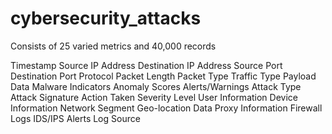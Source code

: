 # cybersecurity_attacks
Consists of 25 varied metrics and 40,000 records

Timestamp
Source IP Address
Destination IP Address
Source Port
Destination Port
Protocol
Packet Length
Packet Type
Traffic Type
Payload Data
Malware Indicators
Anomaly Scores
Alerts/Warnings
Attack Type
Attack Signature
Action Taken
Severity Level
User Information
Device Information
Network Segment
Geo-location Data
Proxy Information
Firewall Logs
IDS/IPS Alerts
Log Source

